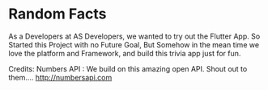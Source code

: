 # Random Facts

As a Developers at AS Developers, we wanted to try out the Flutter App. So Started this Project with no Future Goal, But Somehow in the mean time we love the platform and Framework, and build this trivia app just for fun.


Credits: 
Numbers API : We build on this amazing open API. Shout out to them....
http://numbersapi.com